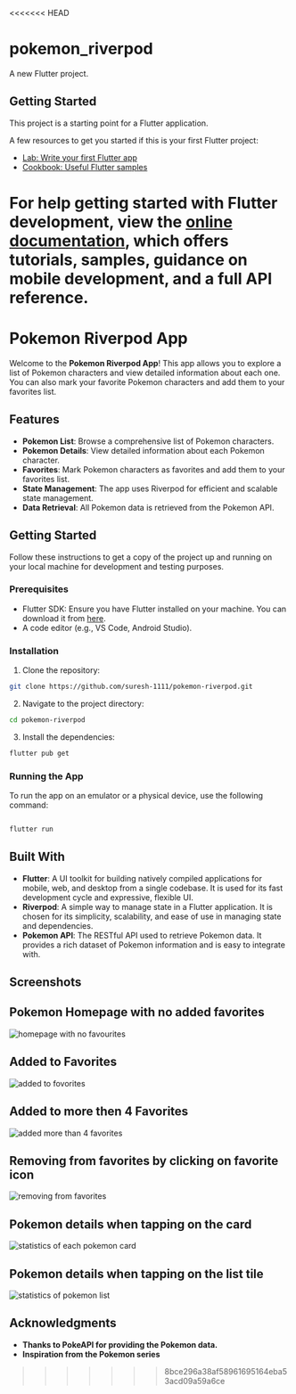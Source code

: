 <<<<<<< HEAD
# pokemon_riverpod

A new Flutter project.

## Getting Started

This project is a starting point for a Flutter application.

A few resources to get you started if this is your first Flutter project:

- [Lab: Write your first Flutter app](https://docs.flutter.dev/get-started/codelab)
- [Cookbook: Useful Flutter samples](https://docs.flutter.dev/cookbook)

For help getting started with Flutter development, view the
[online documentation](https://docs.flutter.dev/), which offers tutorials,
samples, guidance on mobile development, and a full API reference.
=======
# Pokemon Riverpod App

Welcome to the **Pokemon Riverpod App**! This app allows you to explore a list of Pokemon characters and view detailed information about each one. You can also mark your favorite Pokemon characters and add them to your favorites list.

## Features

- **Pokemon List**: Browse a comprehensive list of Pokemon characters.
- **Pokemon Details**: View detailed information about each Pokemon character.
- **Favorites**: Mark Pokemon characters as favorites and add them to your favorites list.
- **State Management**: The app uses Riverpod for efficient and scalable state management.
- **Data Retrieval**: All Pokemon data is retrieved from the Pokemon API.

## Getting Started

Follow these instructions to get a copy of the project up and running on your local machine for development and testing purposes.

### Prerequisites

- Flutter SDK: Ensure you have Flutter installed on your machine. You can download it from [here](https://flutter.dev/docs/get-started/install).
- A code editor (e.g., VS Code, Android Studio).

### Installation

1. Clone the repository:

```bash
git clone https://github.com/suresh-1111/pokemon-riverpod.git

```

2. Navigate to the project directory:

```bash
cd pokemon-riverpod
```

3. Install the dependencies:

```bash
flutter pub get
```

### Running the App

To run the app on an emulator or a physical device, use the following command:

```bash

flutter run
```
## Built With

- **Flutter**: A UI toolkit for building natively compiled applications for mobile, web, and desktop from a single codebase. It is used for its fast development cycle and expressive, flexible UI.
- **Riverpod**: A simple way to manage state in a Flutter application. It is chosen for its simplicity, scalability, and ease of use in managing state and dependencies.
- **Pokemon API**: The RESTful API used to retrieve Pokemon data. It provides a rich dataset of Pokemon information and is easy to integrate with.

## Screenshots



## Pokemon Homepage with no added favorites 


![homepage with no favourites](https://github.com/suresh-1111/pokemon-riverpod/assets/120545788/4f41405a-7ca8-4913-afd2-fe6df74fab6d)



## Added to Favorites 


![added to fovorites ](https://github.com/suresh-1111/pokemon-riverpod/assets/120545788/ce74814e-2869-4049-864f-291d443f792d)



## Added to more then 4 Favorites 


![added more than 4 favorites](https://github.com/suresh-1111/pokemon-riverpod/assets/120545788/57762915-b0cd-44df-bfae-d381cc5ba5b2)



## Removing from favorites by clicking on favorite icon



![removing from favorites](https://github.com/suresh-1111/pokemon-riverpod/assets/120545788/f786a475-3d3c-4522-861f-36ceea2fbef4)




## Pokemon details when tapping on the card 


![statistics of each pokemon card](https://github.com/suresh-1111/pokemon-riverpod/assets/120545788/abb08dc8-b582-471d-9787-dec8b62c9b38)




## Pokemon details when tapping on the list tile


![statistics of pokemon list](https://github.com/suresh-1111/pokemon-riverpod/assets/120545788/e951e8f8-2976-428c-b389-ca371d438394)



## Acknowledgments
- **Thanks to PokeAPI for providing the Pokemon data.**
- **Inspiration from the Pokemon series**



>>>>>>> 8bce296a38af58961695164eba53acd09a59a6ce
